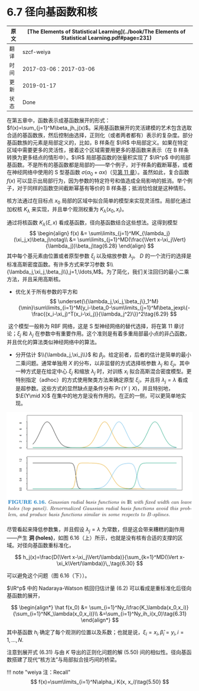 # 6.7 径向基函数和核

| 原文   | [The Elements of Statistical Learning](../book/The Elements of Statistical Learning.pdf#page=231) |
| ---- | ---------------------------------------- |
| 翻译   | szcf-weiya                               |
| 时间   | 2017-03-06：2017-03-06                    |
| 更新 | 2019-01-17|
| 状态 | Done|


在第五章中，函数表示成基函数展开的形式：$f(x)=\sum_{j=1}^M\beta_jh_j(x)$。采用基函数展开的灵活建模的艺术包含选取合适的基函数族，然后控制由选择，正则化（或者两者都有）表示的复杂度。部分基函数族的元素是局部定义的，比如，B 样条在 $\IR$ 中局部定义。如果在特定区域中需要更多的灵活性，接着这个区域需要用更多的基函数来表示（在 B 样条转换为更多结点的情形中）。$\IR$ 局部基函数的张量积实现了 $\IR^p$ 中的局部基函数。不是所有的基函数都是局部的——举个例子，对于样条的截断幂基，或者在神经网络中使用的 S 型基函数 $\sigma(\alpha_0+\alpha x)$（见[第 11 章](../11-Neural-Networks/11.1-Introduction/index.html)）。虽然如此，复合函数 $f(x)$ 可以显示出局部行为，因为参数的特定符号和值造成全局影响的抵消。举个例子，对于同样的函数空间截断幂基有等价的 B 样条基；抵消恰恰就是这种情形。

核方法通过在目标点 $x_0$ 局部的区域中拟合简单的模型来实现灵活性。局部化通过加权核 $K_\lambda$ 来实现，并且单个观测权重为 $K_\lambda(x_0,x_i)$。

通过将核函数 $K_\lambda(\xi,x)$ 看成基函数，径向基函数结合这些想法。这得到模型
$$
\begin{align}
f(x) &= \sum\limits_{j=1}^MK_{\lambda_j}(\xi_j,x)\beta_j\notag\\
&= \sum\limits_{j=1}^MD(\frac{\Vert x-\xi_j\Vert}{\lambda_j})\beta_j\tag{6.28}
\end{align}
$$
其中每个基元素由位置或者原型参数 $\xi_j$ 以及缩放参数 $\lambda_j$。 $D$ 的一个流行的选择是标准高斯密度函数。有许多方式来学习参数 $\\{\lambda_j,\xi_j,\beta_j\\},j=1,\ldots,M$。为了简化，我们关注回归的最小二乘方法，并且采用高斯核。

- 优化关于所有参数的平方和
$$
\underset{\{\lambda_j,\xi_j,\beta_j\}_1^M}{\min}\sum\limits_{i=1}^M(y_i-\beta_0-\sum\limits_{j=1}^M\beta_jexp\{-\frac{(x_i-\xi_j)^T(x_i-\xi_j)}{\lambda_j^2}\})^2\tag{6.29}
$$

​		这个模型一般称为 RBF 网络，这是 S 型神经网络的替代选择，将在第 11 章讨论；$\xi_j$ 和 $\lambda_j$ 在参数中有重要作用。这个准则是有着多重局部最小点的非凸函数，并且优化的算法类似神经网络中的算法。

- 分开估计 $\\{\lambda_j,\xi_j\\}$ 和 $\beta_j$。给定前者，后者的估计是简单的最小二乘问题。通常单独用 $X$ 的分布，以非监督的方式选择核参数 $\lambda_j$ 和 $\xi_j$。其中一种方式是在给定中心 $\xi_j$ 和缩放 $\lambda_j$ 时，对训练 $x_i$ 拟合高斯混合密度模型。更特别指定（adhoc）的方式使用聚类方法来确定原型 $\xi_j$，并且将 $\lambda_j=\lambda$ 看成是超参数。这些方式的显然缺点是条件分布 $\Pr(Y\mid X)$，并且特别地，$\E(Y\mid X)$ 在集中的地方是没有作用的。在正的一侧，可以更简单地实现。

![](../img/06/fig6.16.png)

尽管看起来降低参数集，并且假设 $\lambda_j=\lambda$ 为常数，但是这会带来糟糕的副作用——产生 **洞 (holes)**，如图 6.16（上）所示，也就是没有核有合适的支撑的区域。对径向基函数重标准化，

$$
h_j(x)=\frac{D(\Vert x-\xi_j\Vert/\lambda)}{\sum_{k=1}^MD(\Vert x-\xi_k\Vert/\lambda)}\,,\tag{6.30}
$$

可以避免这个问题（图 6.16（下））。

$\IR^p$ 中的 Nadaraya-Watson 核回归估计量 (6.2) 可以看成是重标准化后径向基函数的展开，

$$
\begin{align*}
\hat f(x_0) &= \sum_{i=1}^Ny_i\frac{K_\lambda(x_0,x_i)}{\sum_{i=1}^NK_\lambda(x_0,x_i)}\\
&=\sum_{i=1}^Ny_ih_i(x_0)\tag{6.31}
\end{align*}
$$

其中基函数 $h_i$ 确定了每个观测的位置以及系数；也就是说，$\xi_i=x_i,\hat\beta_i=y_i,i=1,\ldots,N$.

注意到展开式 (6.31) 与由 $K$ 导出的正则化问题的解 (5.50) 间的相似性。径向基函数搭建了现代“核方法”与局部拟合技巧间的桥梁。

!!! note "weiya 注：Recall"
    $$
    f(x)=\sum\limits_{i=1}^N\alpha_i K(x, x_i)\tag{5.50}
    $$